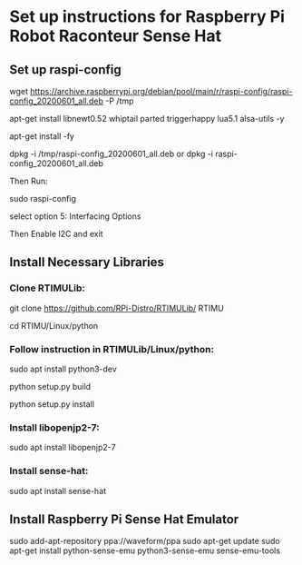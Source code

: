 # Set up instructions for Raspberry Pi Robot Raconteur Sense Hat 

## Set up raspi-config
wget https://archive.raspberrypi.org/debian/pool/main/r/raspi-config/raspi-config_20200601_all.deb -P /tmp

apt-get install libnewt0.52 whiptail parted triggerhappy lua5.1 alsa-utils -y

apt-get install -fy

dpkg -i /tmp/raspi-config_20200601_all.deb
or
dpkg -i raspi-config_20200601_all.deb

Then Run:

sudo raspi-config

select option 5: Interfacing Options

Then Enable I2C and exit

## Install Necessary Libraries
### Clone RTIMULib:

git clone https://github.com/RPi-Distro/RTIMULib/ RTIMU

cd RTIMU/Linux/python

### Follow instruction in RTIMULib/Linux/python:

sudo apt install python3-dev

python setup.py build

python setup.py install

### Install libopenjp2-7:

sudo apt install libopenjp2-7

### Install sense-hat:

sudo apt install sense-hat

## Install Raspberry Pi Sense Hat Emulator

sudo add-apt-repository ppa://waveform/ppa
sudo apt-get update
sudo apt-get install python-sense-emu python3-sense-emu sense-emu-tools
